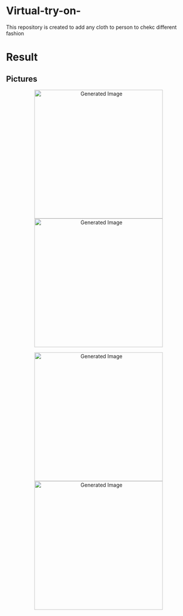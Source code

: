 # Virtual-try-on-
This repository is created to add any cloth to person to chekc different fashion


# Result
## Pictures
<p align="center">
  <img src="https://github.com/user-attachments/assets/971d19f7-7acd-4ac5-923b-716281b7c9c9" width="350" title="Generated Image">
  <img src="https://github.com/user-attachments/assets/d6601ae5-aac2-4dda-91dc-283915d2dfab" width="350" title="Generated Image">
</p>


<p align="center">
  <img src="https://github.com/user-attachments/assets/61847ae4-1377-41ee-9580-7364a56dd98b" width="350" title="Generated Image">
  <img src="https://github.com/user-attachments/assets/1ac4c8a7-af56-4ee8-8dd3-d9c6ff661591" width="350" title="Generated Image">
</p>
